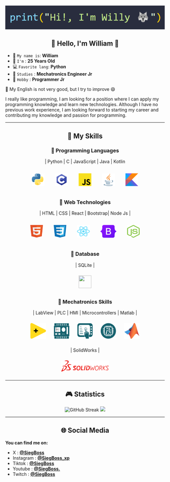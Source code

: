 <p align="center"> <img src="./Assets/Name.png"> </p>   
<h2 align="center">👋 Hello, I'm William 🫡</h2>

* 🫡 `My name is`: **William**
* 🐺 `I'm` : **25 Years Old**
* 💻 `Favorite lang`: **Python**
* 🤖 `Studies` : **Mechatronics Engineer Jr**
* 🌱 `Hobby` : **Programmer Jr**
  
😬 My English is not very good, but I try to improve 😄

I really like programming, I am looking for a position where I can apply my programming knowledge and learn new technologies.
Although I have no previous work experience, I am looking forward to starting my career and contributing my knowledge and passion for programming.

-----------------
<h2 align="center"> 🫡 My Skills </h2>

<h3 align="center"> 🌱 Programming Languages </h3>
<p align="center">
  | Python | C | JavaScript | Java | Kotlin
</p> 

<p align="center">
<img width="40px" height="40px" style="margin: 15px" src="./Assets/Python.svg">
<img width="40px" height="40px" style="margin: 15px" src="./Assets/C.svg">
<img width="40px" height="40px" style="margin: 15px" src="./Assets/JavaScript.svg">
<img width="40px" height="40px" style="margin: 15px" src="./Assets/Java.svg">
<img width="40px" height="40px" style="margin: 15px" src="./Assets/Kotlin.svg">
</p> 

<h3 align="center"> 🌱 Web Technologies </h3>

<p align="center">
  | HTML | CSS | React | Bootstrap| Node Js |
</p> 

<p align="center">
<img width="40px" height="40px" style="margin: 15px" src="./Assets/HTML.svg">
<img width="40px" height="40px" style="margin: 15px" src="./Assets/CSS.svg"> 
<img width="40px" height="40px" style="margin: 15px" src="./Assets/React.svg"> 
<img width="50px" height="40px" style="margin: 15px" src="./Assets/Bootstrap.svg"> 
<img width="40px" height="40px" style="margin: 15px" src="./Assets/Node js.svg">
</p> 

<h3 align="center"> 🌱 Database</h3>
<p align="center">
  | SQLite |
</p> 

<p align="center">
<img width="40px" height="40px" style="margin: 10px" src="./Assets/SQLite.svg">
</p> 

<h3 align="center"> 🌱 Mechatronics Skills </h3>

<p align="center">
  | LabView | PLC | HMI | Microcontrollers | Matlab |
</p> 

<p align="center">
<img width="50px" height="50px" style="margin: 10px" src="./Assets/LabView.svg"> 
<img width="50px" height="50px" style="margin: 10px" src="./Assets/PLC.png">
<img width="50px" height="50px" style="margin: 10px" src="./Assets/HMI.png"> 
<img width="50px" height="50px" style="margin: 10px" src="./Assets/Microcontrolador.png">
<img width="50px" height="50px" style="margin: 10px" src="./Assets/Matlab.svg">
</p> 

<p align="center">
  | SolidWorks |
</p>
<p align="center">
<img width="150px" height="35px" style="margin: 10px" src="./Assets/SolidWorks.png"> 
</p> 

-------------------

<h2 align="center"> 🎮 Statistics </h2>

<p align="center">
<img src="https://github-readme-streak-stats.herokuapp.com?user=SiegBoss&theme=tokyonight-duo&border_radius=20&date_format=j%20M%5B%20Y%5D&card_width=600" alt="GitHub Streak" />
<img src="https://github-readme-stats.vercel.app/api/top-langs/?username=SiegBoss&layout=compact&theme=transparent&border_radius=20" />
</p> 

-------------------
<h2 align="center"> 🌐 Social Media </h2>

**You can find me on:**

- X         : [**@SiegBoss**](https://twitter.com/SiegBoss)
- Instagram : [**@SiegBoss_xp**](https://www.instagram.com/siegboss_xp/)
- Tiktok    : [**@SiegBoss**](https://www.tiktok.com/@siegboss)
- Youtube   : [**@SiegBoss.**](https://www.youtube.com/channel/UCSW3q-yaw-yatKWJ1138Pkw)
- Twitch    : [**@SiegBoss**](https://www.twitch.tv/Siegboss)

